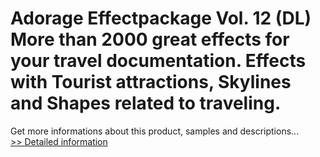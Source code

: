 # Adorage Effectpackage Vol. 12 (DL)<br />More than 2000 great effects for your travel documentation. Effects with Tourist attractions, Skylines and Shapes related to traveling.
 Get more informations about this product, samples and descriptions...<br />[>> Detailed information](https://secure.element5.com/esales/product.html?productid=300428857&affiliateid=200057808)